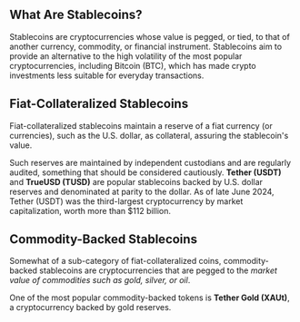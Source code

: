 ## What Are Stablecoins?

Stablecoins are cryptocurrencies whose value is pegged, or tied, to that of another currency, commodity, or financial instrument. Stablecoins aim to provide an alternative to the high volatility of the most popular cryptocurrencies, including Bitcoin (BTC), which has made crypto investments less suitable for everyday transactions.

## Fiat-Collateralized Stablecoins

Fiat-collateralized stablecoins maintain a reserve of a fiat currency (or currencies), such as the U.S. dollar, as collateral, assuring the stablecoin's value.

Such reserves are maintained by independent custodians and are regularly audited, something that should be considered cautiously. **Tether (USDT)** and **TrueUSD (TUSD)** are popular stablecoins backed by U.S. dollar reserves and denominated at parity to the dollar. As of late June 2024, Tether (USDT) was the third-largest cryptocurrency by market capitalization, worth more than $112 billion.

## Commodity-Backed Stablecoins

Somewhat of a sub-category of fiat-collateralized coins, commodity-backed stablecoins are cryptocurrencies that are pegged to the _market value of commodities such as gold, silver, or oil_.

One of the most popular commodity-backed tokens is **Tether Gold (XAUt)**, a cryptocurrency backed by gold reserves.
